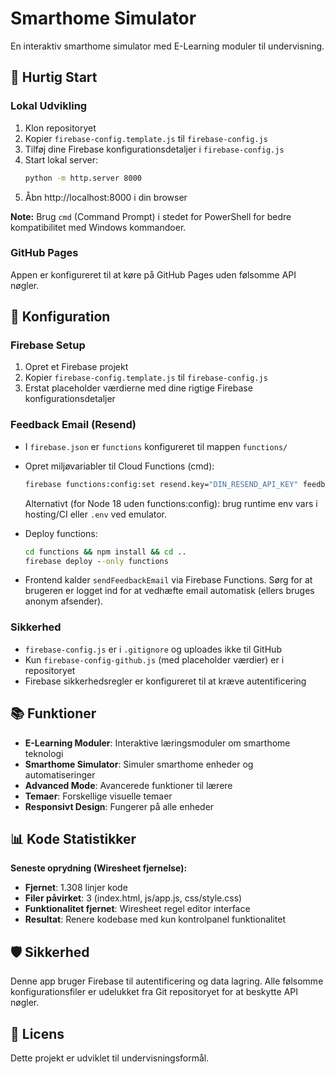 # Smarthome Simulator

En interaktiv smarthome simulator med E-Learning moduler til undervisning.

## 🚀 Hurtig Start

### Lokal Udvikling
1. Klon repositoryet
2. Kopier `firebase-config.template.js` til `firebase-config.js`
3. Tilføj dine Firebase konfigurationsdetaljer i `firebase-config.js`
4. Start lokal server:
   ```cmd
   python -m http.server 8000
   ```
5. Åbn http://localhost:8000 i din browser

**Note:** Brug `cmd` (Command Prompt) i stedet for PowerShell for bedre kompatibilitet med Windows kommandoer.

### GitHub Pages
Appen er konfigureret til at køre på GitHub Pages uden følsomme API nøgler.

## 🔧 Konfiguration

### Firebase Setup
1. Opret et Firebase projekt
2. Kopier `firebase-config.template.js` til `firebase-config.js`
3. Erstat placeholder værdierne med dine rigtige Firebase konfigurationsdetaljer

### Feedback Email (Resend)
- I `firebase.json` er `functions` konfigureret til mappen `functions/`
- Opret miljøvariabler til Cloud Functions (cmd):
  ```cmd
  firebase functions:config:set resend.key="DIN_RESEND_API_KEY" feedback.to="dinmodtager@example.com" feedback.from="no-reply@din-domæne.dk"
  ```
  Alternativt (for Node 18 uden functions:config): brug runtime env vars i hosting/CI eller `.env` ved emulator.

- Deploy functions:
  ```cmd
  cd functions && npm install && cd ..
  firebase deploy --only functions
  ```

- Frontend kalder `sendFeedbackEmail` via Firebase Functions. Sørg for at brugeren er logget ind for at vedhæfte email automatisk (ellers bruges anonym afsender).

### Sikkerhed
- `firebase-config.js` er i `.gitignore` og uploades ikke til GitHub
- Kun `firebase-config-github.js` (med placeholder værdier) er i repositoryet
- Firebase sikkerhedsregler er konfigureret til at kræve autentificering

## 📚 Funktioner

- **E-Learning Moduler**: Interaktive læringsmoduler om smarthome teknologi
- **Smarthome Simulator**: Simuler smarthome enheder og automatiseringer
- **Advanced Mode**: Avancerede funktioner til lærere
- **Temaer**: Forskellige visuelle temaer
- **Responsivt Design**: Fungerer på alle enheder

## 📊 Kode Statistikker

**Seneste oprydning (Wiresheet fjernelse):**
- **Fjernet**: 1.308 linjer kode
- **Filer påvirket**: 3 (index.html, js/app.js, css/style.css)
- **Funktionalitet fjernet**: Wiresheet regel editor interface
- **Resultat**: Renere kodebase med kun kontrolpanel funktionalitet

## 🛡️ Sikkerhed

Denne app bruger Firebase til autentificering og data lagring. Alle følsomme konfigurationsfiler er udelukket fra Git repositoryet for at beskytte API nøgler.

## 📝 Licens

Dette projekt er udviklet til undervisningsformål.